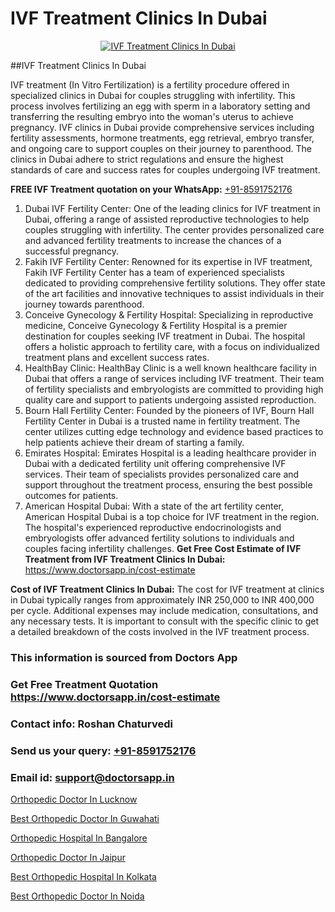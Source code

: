 # IVF Treatment Clinics In Dubai

<p align="center">
  <a href="https://doctorsapp.in/treatment/ivf-treatment">
    <img src="https://doctorsapp.co.in/uploads/treatment_image/ICSI.jpg" alt="IVF Treatment Clinics In Dubai">
  </a>
</p>
##IVF Treatment Clinics In Dubai

IVF treatment (In Vitro Fertilization) is a fertility procedure offered in specialized clinics in Dubai for couples struggling with infertility. This process involves fertilizing an egg with sperm in a laboratory setting and transferring the resulting embryo into the woman's uterus to achieve pregnancy. IVF clinics in Dubai provide comprehensive services including fertility assessments, hormone treatments, egg retrieval, embryo transfer, and ongoing care to support couples on their journey to parenthood. The clinics in Dubai adhere to strict regulations and ensure the highest standards of care and success rates for couples undergoing IVF treatment.

**FREE IVF Treatment quotation on your WhatsApp:**  [+91-8591752176](https://api.whatsapp.com/send?phone=8591752176)

1) Dubai IVF Fertility Center: One of the leading clinics for IVF treatment in Dubai, offering a range of assisted reproductive technologies to help couples struggling with infertility. The center provides personalized care and advanced fertility treatments to increase the chances of a successful pregnancy.
2) Fakih IVF Fertility Center: Renowned for its expertise in IVF treatment, Fakih IVF Fertility Center has a team of experienced specialists dedicated to providing comprehensive fertility solutions. They offer state of the art facilities and innovative techniques to assist individuals in their journey towards parenthood.
3) Conceive Gynecology & Fertility Hospital: Specializing in reproductive medicine, Conceive Gynecology & Fertility Hospital is a premier destination for couples seeking IVF treatment in Dubai. The hospital offers a holistic approach to fertility care, with a focus on individualized treatment plans and excellent success rates.
4) HealthBay Clinic: HealthBay Clinic is a well known healthcare facility in Dubai that offers a range of services including IVF treatment. Their team of fertility specialists and embryologists are committed to providing high quality care and support to patients undergoing assisted reproduction.
5) Bourn Hall Fertility Center: Founded by the pioneers of IVF, Bourn Hall Fertility Center in Dubai is a trusted name in fertility treatment. The center utilizes cutting edge technology and evidence based practices to help patients achieve their dream of starting a family.
6) Emirates Hospital: Emirates Hospital is a leading healthcare provider in Dubai with a dedicated fertility unit offering comprehensive IVF services. Their team of specialists provides personalized care and support throughout the treatment process, ensuring the best possible outcomes for patients.
7) American Hospital Dubai: With a state of the art fertility center, American Hospital Dubai is a top choice for IVF treatment in the region. The hospital's experienced reproductive endocrinologists and embryologists offer advanced fertility solutions to individuals and couples facing infertility challenges.
**Get Free Cost Estimate of IVF Treatment from IVF Treatment Clinics In Dubai:** https://www.doctorsapp.in/cost-estimate

**Cost of IVF Treatment Clinics In Dubai:**
The cost for IVF treatment at clinics in Dubai typically ranges from approximately INR 250,000 to INR 400,000 per cycle. Additional expenses may include medication, consultations, and any necessary tests. It is important to consult with the specific clinic to get a detailed breakdown of the costs involved in the IVF treatment process.

### This information is sourced from Doctors App 
### Get Free Treatment Quotation https://www.doctorsapp.in/cost-estimate
### Contact info: Roshan Chaturvedi 
### Send us your query: [+91-8591752176](https://api.whatsapp.com/send?phone=8591752176) 
### Email id: support@doctorsapp.in

[Orthopedic Doctor In Lucknow](https://www.linkedin.com/pulse/orthopedic-doctor-lucknow-knee-replacement-treatment-w0exe?trackingId=CfZjIHLKxKffhkzHl9kJzg%3D%3D&lipi=urn%3Ali%3Apage%3Ad_flagship3_company_admin%3BII%2FSNcWiSiigR90SV5cfEQ%3D%3D)

[Best Orthopedic Doctor In Guwahati](https://www.linkedin.com/pulse/best-orthopedic-doctor-guwahati-knee-replacement-treatment-w96se?trackingId=bpmLcR1Hf4M2l52g4JnXHg%3D%3D&lipi=urn%3Ali%3Apage%3Ad_flagship3_company_admin%3BII%2FSNcWiSiigR90SV5cfEQ%3D%3D)

[Orthopedic Hospital In Bangalore](https://medium.com/@vimalrana22/orthopedic-hospital-in-bangalore-ba14bbeeed06)

[Orthopedic Doctor In Jaipur](https://medium.com/@vimalrana22/orthopedic-doctor-in-jaipur-cab5aa22cd63)

[Best Orthopedic Hospital In Kolkata](https://doctors-apps.github.io/doctorsapp/best-orthopedic-hospital-in-kolkata)

[Best Orthopedic Doctor In Noida](https://doctors-apps.github.io/doctorsapp/best-orthopedic-doctor-in-noida)

